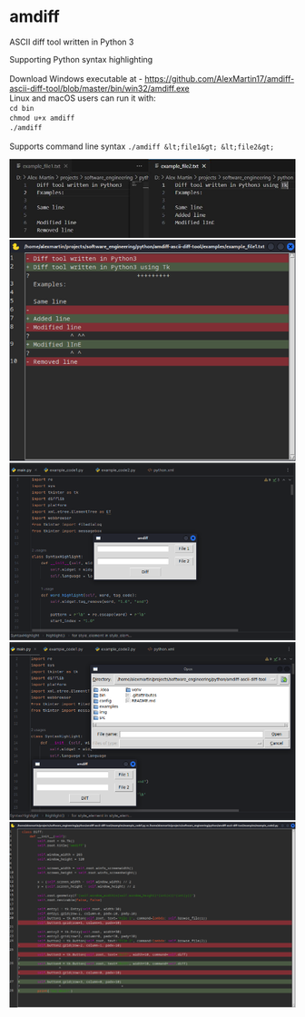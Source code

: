 # amdiff

ASCII diff tool written in Python 3<br>

Supporting Python syntax highlighting
<br>
<br>
Download Windows executable at - https://github.com/AlexMartin17/amdiff-ascii-diff-tool/blob/master/bin/win32/amdiff.exe
<br>
Linux and macOS users can run it with:<br>
`cd bin`<br>
`chmod u+x amdiff`<br>
`./amdiff`
<br>
<br>
Supports command line syntax `./amdiff &lt;file1&gt; &lt;file2&gt;`
<br>

<img src="https://raw.githubusercontent.com/AlexMartin17/amdiff-ascii-diff-tool/master/img/examples/example_files.JPG">
<img src="https://raw.githubusercontent.com/AlexMartin17/amdiff-ascii-diff-tool/master/img/examples/example_files2.png">

<img src="https://raw.githubusercontent.com/AlexMartin17/amdiff-ascii-diff-tool/master/img/examples/gui1.png">
<img src="https://raw.githubusercontent.com/AlexMartin17/amdiff-ascii-diff-tool/master/img/examples/gui2.png">
<img src="https://raw.githubusercontent.com/AlexMartin17/amdiff-ascii-diff-tool/master/img/examples/gui3.png">
